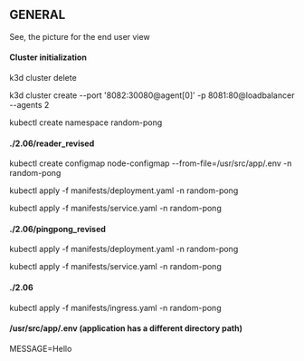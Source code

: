 <h2>GENERAL</h2>

See, the picture for the end user view


<h4>Cluster initialization</h4>

k3d cluster delete

k3d cluster create --port '8082:30080@agent[0]' -p 8081:80@loadbalancer --agents 2

kubectl create namespace random-pong


<h4>./2.06/reader_revised</h4>

kubectl create configmap node-configmap --from-file=/usr/src/app/.env -n random-pong

kubectl apply -f manifests/deployment.yaml -n random-pong

kubectl apply -f manifests/service.yaml -n random-pong


<h4>./2.06/pingpong_revised</h4>

kubectl apply -f manifests/deployment.yaml -n random-pong

kubectl apply -f manifests/service.yaml -n random-pong


<h4>./2.06</h4>

kubectl apply -f manifests/ingress.yaml -n random-pong


<h4>/usr/src/app/.env  (application has a different directory path)</h4>
MESSAGE=Hello









